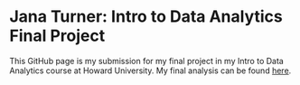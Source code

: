 # Jana Turner: Intro to Data Analytics Final Project

This GitHub page is my submission for my final project in my Intro to Data Analytics course at Howard University. My final analysis can be found [here](https://github.com/jana-turner/jana-turner.github.io/blob/35654e5d56c4a501eca1a32aecfc3a74ad62637c/Do%20Southern%20states%20tend%20to%20have%20higher%20asthma%20and%20chronic%20obstructive%20pulmonary%20disorder%20rates%3F.md). 
